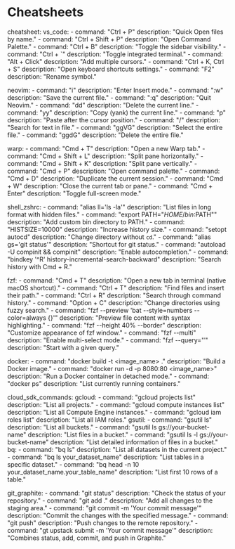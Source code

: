 # Cheatsheets

cheatsheet:
  vs_code:
    - command: "Ctrl + P"
      description: "Quick Open files by name."
    - command: "Ctrl + Shift + P"
      description: "Open Command Palette."
    - command: "Ctrl + B"
      description: "Toggle the sidebar visibility."
    - command: "Ctrl + `"
      description: "Toggle integrated terminal."
    - command: "Alt + Click"
      description: "Add multiple cursors."
    - command: "Ctrl + K, Ctrl + S"
      description: "Open keyboard shortcuts settings."
    - command: "F2"
      description: "Rename symbol."

  neovim:
    - command: "i"
      description: "Enter Insert mode."
    - command: ":w"
      description: "Save the current file."
    - command: ":q"
      description: "Quit Neovim."
    - command: "dd"
      description: "Delete the current line."
    - command: "yy"
      description: "Copy (yank) the current line."
    - command: "p"
      description: "Paste after the cursor position."
    - command: "/<text>"
      description: "Search for text in file."
    - command: "ggVG"
      description: "Select the entire file."
    - command: "ggdG"
      description: "Delete the entire file."

  warp:
    - command: "Cmd + T"
      description: "Open a new Warp tab."
    - command: "Cmd + Shift + L"
      description: "Split pane horizontally."
    - command: "Cmd + Shift + K"
      description: "Split pane vertically."
    - command: "Cmd + P"
      description: "Open command palette."
    - command: "Cmd + D"
      description: "Duplicate the current session."
    - command: "Cmd + W"
      description: "Close the current tab or pane."
    - command: "Cmd + Enter"
      description: "Toggle full-screen mode."

  shell_zshrc:
    - command: "alias ll='ls -la'"
      description: "List files in long format with hidden files."
    - command: "export PATH=\"$HOME/bin:$PATH\""
      description: "Add custom bin directory to PATH."
    - command: "HISTSIZE=10000"
      description: "Increase history size."
    - command: "setopt autocd"
      description: "Change directory without `cd`."
    - command: "alias gs='git status'"
      description: "Shortcut for git status."
    - command: "autoload -U compinit && compinit"
      description: "Enable autocompletion."
    - command: "bindkey '^R' history-incremental-search-backward"
      description: "Search history with Cmd + R."

  fzf:
    - command: "Cmd + T"
      description: "Open a new tab in terminal (native macOS shortcut)."
    - command: "Ctrl + T"
      description: "Find files and insert their path."
    - command: "Ctrl + R"
      description: "Search through command history."
    - command: "Option + C"
      description: "Change directories using fuzzy search."
    - command: "fzf --preview 'bat --style=numbers --color=always {}'"
      description: "Preview file content with syntax highlighting."
    - command: "fzf --height 40% --border"
      description: "Customize appearance of fzf window."
    - command: "fzf --multi"
      description: "Enable multi-select mode."
    - command: "fzf --query='<query>'"
      description: "Start with a given query."

  docker:
    - command: "docker build -t <image_name> ."
      description: "Build a Docker image."
    - command: "docker run -d -p 8080:80 <image_name>"
      description: "Run a Docker container in detached mode."
    - command: "docker ps"
      description: "List currently running containers."

  cloud_sdk_commands:
    gcloud:
      - command: "gcloud projects list"
        description: "List all projects."
      - command: "gcloud compute instances list"
        description: "List all Compute Engine instances."
      - command: "gcloud iam roles list"
        description: "List all IAM roles."
    gsutil:
      - command: "gsutil ls"
        description: "List all buckets."
      - command: "gsutil ls gs://your-bucket-name"
        description: "List files in a bucket."
      - command: "gsutil ls -l gs://your-bucket-name"
        description: "List detailed information of files in a bucket."
    bq:
      - command: "bq ls"
        description: "List all datasets in the current project."
      - command: "bq ls your_dataset_name"
        description: "List tables in a specific dataset."
      - command: "bq head -n 10 your_dataset_name.your_table_name"
        description: "List first 10 rows of a table."

  git_graphite:
    - command: "git status"
      description: "Check the status of your repository."
    - command: "git add ."
      description: "Add all changes to the staging area."
    - command: "git commit -m 'Your commit message'"
      description: "Commit the changes with the specified message."
    - command: "git push"
      description: "Push changes to the remote repository."
    - command: "gt upstack submit -m 'Your commit message'"
      description: "Combines status, add, commit, and push in Graphite."

